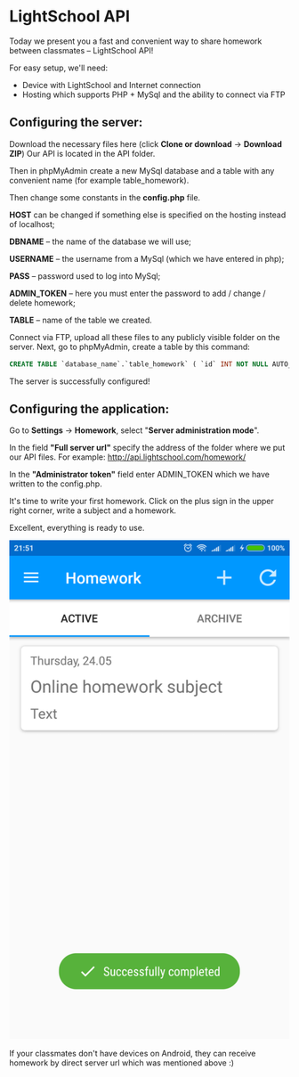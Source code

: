 LightSchool API
===============
Today we present you a fast and convenient way to share homework between classmates – LightSchool API!

For easy setup, we'll need:
- Device with LightSchool and Internet connection
- Hosting which supports PHP + MySql and the ability to connect via FTP

## Сonfiguring the server:
Download the necessary files here (click **Clone or download** -> **Download ZIP**)
Our API is located in the API folder.

Then in phpMyAdmin create a new MySql database and a table with any convenient name (for example table_homework).

Then change some constants in the **config.php** file.

**HOST** can be changed if something else is specified on the hosting instead of localhost;

**DBNAME** – the name of the database we will use;

**USERNAME** – the username from a MySql (which we have entered in php);

**PASS** – password used to log into MySql;

**ADMIN_TOKEN** – here you must enter the password to add / change / delete homework;

**TABLE** – name of the table we created.

Connect via FTP, upload all these files to any publicly visible folder on the server. Next, go to phpMyAdmin, create a table by this command:
```sql
CREATE TABLE `database_name`.`table_homework` ( `id` INT NOT NULL AUTO_INCREMENT , `timestamp` INT NOT NULL , `subject` TEXT NOT NULL , `hometask` TEXT NOT NULL , PRIMARY KEY (`id`)) ENGINE = InnoDB;
```

The server is successfully configured!

## Configuring the application:
Go to **Settings** -> **Homework**, select "**Server administration mode**".

In the field **"Full server url"** specify the address of the folder where we put our API files. For example: http://api.lightschool.com/homework/

In the **"Administrator token"** field enter ADMIN_TOKEN which we have written to the config.php.

It's time to write your first homework. Click on the plus sign in the upper right corner, write a subject and a homework.

Excellent, everything is ready to use.

![Example screenshot](https://github.com/alexChurkin/LightSchool-Homework-API/raw/master/Example_screenshot.png)

If your classmates don't have devices on Android, they can receive homework by direct server url which was mentioned above :)
